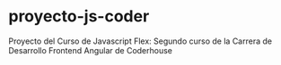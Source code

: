 # proyecto-js-coder
Proyecto del Curso de Javascript Flex: Segundo curso de la Carrera de Desarrollo Frontend Angular de Coderhouse
